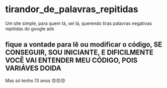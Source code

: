 # tirandor_de_palavras_repitidas
Um site simple, para quem tá, sei lá, querendo tiras palavras negativas repitidas do google ads

## fique a vontade para lê ou modificar o código, SE CONSEGUIR, SOU INICIANTE, E DIFICILMENTE VOCÊ VAI ENTENDER MEU CÓDIGO, POIS VARIÁVES DOIDA
Mas só tenho 13 anos 😞😞😞
